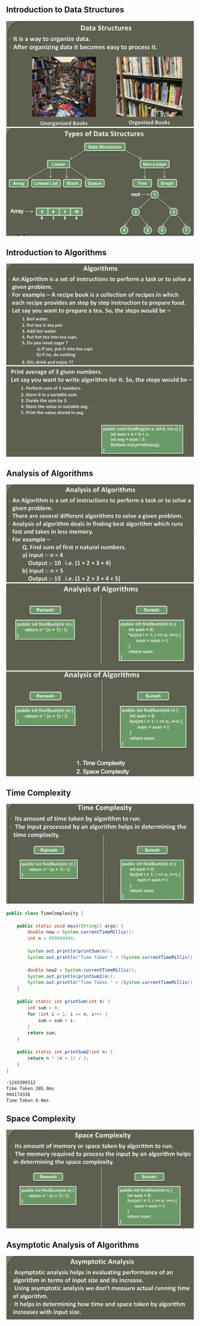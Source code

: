 ## Introduction to Data Structures
![img.png](img.png)
![img_1.png](img_1.png)

## Introduction to Algorithms
![img_2.png](img_2.png)
![img_3.png](img_3.png)

## Analysis of Algorithms
![img_4.png](img_4.png)
![img_5.png](img_5.png)
![img_6.png](img_6.png)

## Time Complexity
![img_7.png](img_7.png)

```java
public class TimeComplexity {

    public static void main(String[] args) {
        double now = System.currentTimeMillis();
        int n = 999999999;

        System.out.println(printSum(n));
        System.out.println("Time Taken " + (System.currentTimeMillis() - now) + "ms");

        double now2 = System.currentTimeMillis();
        System.out.println(printSum2(n));
        System.out.println("Time Taken " + (System.currentTimeMillis() - now2) + "ms");
    }

    public static int printSum(int n) {
        int sum = 0;
        for (int i = 1; i <= n; i++) {
            sum = sum + i;
        }
        return sum;
    }

    public static int printSum2(int n) {
        return n * (n + 1) / 2;
    }
}

```
```shell
-1243309312
Time Taken 285.0ms
904174336
Time Taken 0.0ms
```

## Space Complexity

![img_8.png](img_8.png)

## Asymptotic Analysis of Algorithms

![img_9.png](img_9.png)